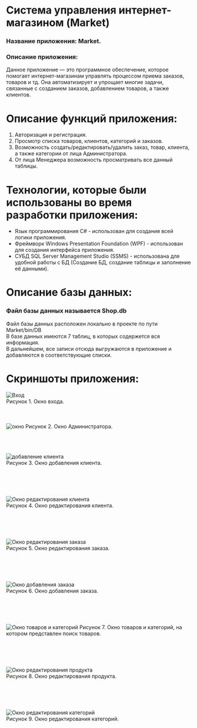# Система управления интернет-магазином (Market) 
### Название приложения: Market.
### Описание приложения:
Данное приложение — это программное обеспечение, которое помогает интернет-магазинам управлять процессом приема заказов, товаров и тд. Она автоматизирует и упрощает многие задачи, связанные с созданием заказов, добавлением товаров, а также клиентов.

# Описание функций приложения:
1. Авторизация и регистрация.
2. Просмотр списка товаров, клиентов, категорий и заказов.
3. Возможность создать/редактировать/удалить заказ, товар, клиента, а также категории от лица Администратора.
4. От лица Менеджера возможность просматривать все данный таблицы.

# Технологии, которые были использованы во время разработки приложения:
- Язык программирования C# - использован для создания всей логики приложения.
- Фреймворк Windows Presentation Foundation (WPF) - использован для создания интерфейса приложения.
- СУБД SQL Server Management Studio (SSMS)  - использована для удобной работы с БД (Создание БД, создание таблицы и заполнение её данными).

# Описание базы данных:
### Файл базы данных называется Shop.db <br/>
Файл базы данных расположен локально в проекте по пути Market/bin/DB </br>
В базе данных имеются 7 таблиц, в которых содержется вся информация. <br/>
В дальнейшем, все записи отсюда выгружаются в приложение и добавляются в соответствующие списки.

# Скриншоты приложения:
![Вход](https://github.com/Rimiranaa/Market/blob/main/Screenshoots/1.png)</br>
Рисунок 1. Окно входа.
</br> </br> </br></br>
![окно](https://github.com/Rimiranaa/Market/blob/main/Screenshoots/2.png)
Рисунок 2. Окно Администратора. 
</br> </br> </br></br>

![добавление клиента](https://github.com/Rimiranaa/Market/blob/main/Screenshoots/3.png)</br>
Рисунок 3. Окно добавления клиента. </br>
</br> </br> </br></br>

![Окно редактирования клиента](https://github.com/Rimiranaa/Market/blob/main/Screenshoots/4.png)</br>
Рисунок 4. Окно редактирования клиента. </br>
</br> </br> </br></br>

![Окно редактирования заказа](https://github.com/Rimiranaa/Market/blob/main/Screenshoots/5.png)</br>
Рисунок 5. Окно редактирования заказа. </br>
</br></br> </br></br>

![Окно добавления заказа](https://github.com/Rimiranaa/Market/blob/main/Screenshoots/6.png)</br>
Рисунок 6. Окно добавления заказа. </br>
</br></br> </br></br>

![Окно товаров и категорий](https://github.com/Rimiranaa/Market/blob/main/Screenshoots/7.png)
Рисунок 7. Окно товаров и категорий, на котором представлен поиск товаров. </br>
</br></br> </br></br>

![Окно редактирования продукта](https://github.com/Rimiranaa/Market/blob/main/Screenshoots/8.png)</br>
Рисунок 8. Окно редактирования продукта. </br>
</br></br> </br></br>

![Окно редактирования категорий](https://github.com/Rimiranaa/Market/blob/main/Screenshoots/9.png)</br>
Рисунок 9. Окно редактирования категорий. 
